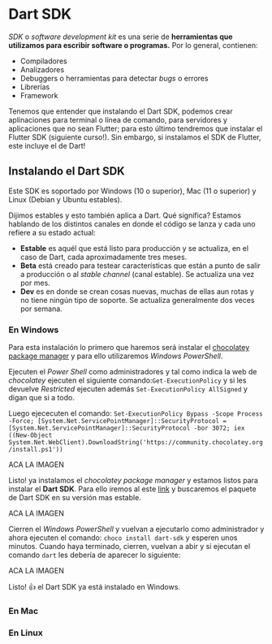 # Dart SDK

_SDK_ o _software development kit_ es una serie de __herramientas que utilizamos para escribir software o programas.__ Por lo general, contienen:

- Compiladores
- Analizadores
- Debuggers o herramientas para detectar _bugs_ o errores
- Librerías
- Framework

Tenemos que entender que instalando el Dart SDK, podemos crear aplinaciones para terminal o línea de comando, para servidores y aplicaciones que no sean Flutter; para esto último tendremos que instalar el Flutter SDK (siguiente curso!). Sin embargo, si instalamos el SDK de Flutter, este incluye el de Dart!

## Instalando el Dart SDK

Este SDK es soportado por Windows (10 o superior), Mac (11 o superior) y Linux (Debian y Ubuntu estables).

Dijimos estables y esto también aplica a Dart. Qué significa? Estamos hablando de los distintos canales en donde el código se lanza y cada uno refiere a su estado actual:

- __Estable__ es aquél que está listo para producción y se actualiza, en el caso de Dart, cada aproximadamente tres meses.
- __Beta__ está creado para testear características que están a punto de salir a producción o al _stable channel_ (canal estable). Se actualiza una vez por mes.
- __Dev__ es en donde se crean cosas nuevas, muchas de ellas aun rotas y no tiene ningún tipo de soporte. Se actualiza generalmente dos veces por semana.

### En Windows

Para esta instalación lo primero que haremos será instalar el [chocolatey package manager](https://chocolatey.org/install) y para ello utilizaremos  _Windows PowerShell_.

Ejecuten el _Power Shell_ como administradores y tal como indica la web de _chocolatey_ ejecuten el siguiente comando:`Get-ExecutionPolicy` y si les devuelve _Restricted_ ejecuten además `Set-ExecutionPolicy AllSigned` y digan que si a todo.

Luego ejececuten el comando:
`Set-ExecutionPolicy Bypass -Scope Process -Force; [System.Net.ServicePointManager]::SecurityProtocol = [System.Net.ServicePointManager]::SecurityProtocol -bor 3072; iex ((New-Object System.Net.WebClient).DownloadString('https://community.chocolatey.org/install.ps1'))`

ACA LA IMAGEN

Listo! ya instalamos el _chocolatey package manager_ y estamos listos para instalar el __Dart SDK__. Para ello iremos al este [link](https://community.chocolatey.org/packages) y buscaremos el paquete de Dart SDK en su versión mas estable.

ACA LA IMAGEN

Cierren el _Windows PowerShell_ y vuelvan a ejecutarlo como administrador y ahora ejecuten el comando: `choco install dart-sdk` y esperen unos minutos. Cuando haya terminado, cierren, vuelvan a abir y si ejecutan el comando `dart` les debería de aparecer lo siguiente:

ACA LA IMAGEN

Listo! 👍 el Dart SDK ya está instalado en Windows.

### En Mac

### En Linux
